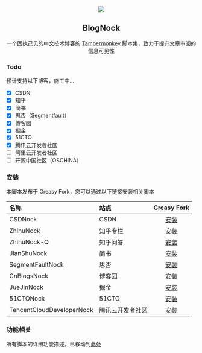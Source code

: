 <div align=center>
<img src="https://raw.githubusercontent.com/Exisi/BlogNock/main/doc/icon/nock.ico"/>
<h2>BlogNock</h2>

<p>一个固执己见的中文技术博客的 <a href="https://github.com/search?q=Tampermonkey&type=repositories">Tampermonkey</a> 脚本集，致力于提升文章审阅的信息可见性</p>
</div>

### Todo

预计支持以下博客，施工中...

- [x] CSDN
- [x] 知乎
- [x] 简书
- [x] 思否（Segmentfault）
- [x] 博客园
- [x] 掘金
- [x] 51CTO
- [x] 腾讯云开发者社区
- [ ] 阿里云开发者社区
- [ ] 开源中国社区（OSCHINA）

### 安装

本脚本发布于 Greasy Fork，您可以通过以下链接安装相关脚本

| 名称                      | 站点             |                                  Greasy Fork                                  |
| :------------------------ | :--------------- | :---------------------------------------------------------------------------: |
| CSDNock                   | CSDN             |          [安装](https://greasyfork.org/zh-CN/scripts/493011-csdnock)          |
| ZhihuNock                 | 知乎专栏         |         [安装](https://greasyfork.org/zh-CN/scripts/493979-zhihunock)         |
| ZhihuNock-Q               | 知乎问答         |        [安装](https://greasyfork.org/zh-CN/scripts/494300-zhihunock-q)        |
| JianShuNock               | 简书             |        [安装](https://greasyfork.org/zh-CN/scripts/494159-jianshunock)        |
| SegmentFaultNock          | 思否             |     [安装](https://greasyfork.org/zh-CN/scripts/494376-segmentfaultnock)      |
| CnBlogsNock               | 博客园           |        [安装](https://greasyfork.org/zh-CN/scripts/494487-cnblogsnock)        |
| JueJinNock                | 掘金             |        [安装](https://greasyfork.org/zh-CN/scripts/494579-juejinnock)         |
| 51CTONock                 | 51CTO            |         [安装](https://greasyfork.org/zh-CN/scripts/494665-51ctonock)         |
| TencentCloudDeveloperNock | 腾讯云开发者社区 | [安装](https://greasyfork.org/zh-CN/scripts/495007-tencentclouddevelopernock) |

### 功能相关

所有脚本的详细功能描述，已移动到[此处](https://github.com/Exisi/BlogNock/tree/main/nock/README.md)
